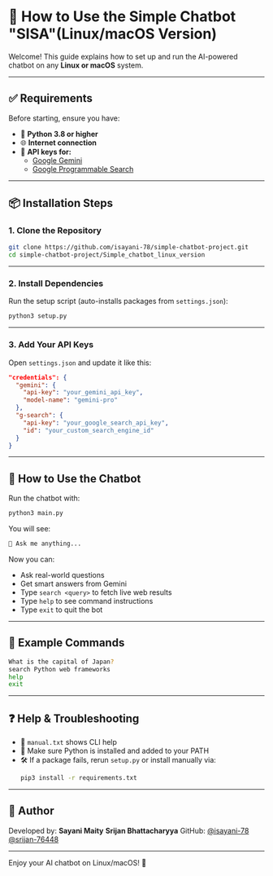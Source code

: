 # 🚀 How to Use the Simple Chatbot "SISA"(Linux/macOS Version)

Welcome! This guide explains how to set up and run the AI-powered chatbot on any **Linux or macOS** system.

---

## ✅ Requirements

Before starting, ensure you have:

- 🐍 **Python 3.8 or higher**
- 🌐 **Internet connection**
- 🔑 **API keys for:**
  - [Google Gemini](https://ai.google.dev)
  - [Google Programmable Search](https://programmablesearchengine.google.com)

---

## 📦 Installation Steps

### 1. Clone the Repository

```bash
git clone https://github.com/isayani-78/simple-chatbot-project.git
cd simple-chatbot-project/Simple_chatbot_linux_version
```

---

### 2. Install Dependencies

Run the setup script (auto-installs packages from `settings.json`):

```bash
python3 setup.py
```

---

### 3. Add Your API Keys

Open `settings.json` and update it like this:

```json
"credentials": {
  "gemini": {
    "api-key": "your_gemini_api_key",
    "model-name": "gemini-pro"
  },
  "g-search": {
    "api-key": "your_google_search_api_key",
    "id": "your_custom_search_engine_id"
  }
}
```

---

## 💬 How to Use the Chatbot

Run the chatbot with:

```bash
python3 main.py
```

You will see:
```bash
🤖 Ask me anything...
```

Now you can:
- Ask real-world questions
- Get smart answers from Gemini
- Type `search <query>` to fetch live web results
- Type `help` to see command instructions
- Type `exit` to quit the bot

---

## 🧪 Example Commands

```bash
What is the capital of Japan?
search Python web frameworks
help
exit
```

---

## ❓ Help & Troubleshooting

- 📂 `manual.txt` shows CLI help
- 🔧 Make sure Python is installed and added to your PATH
- 🛠️ If a package fails, rerun `setup.py` or install manually via:
  ```bash
  pip3 install -r requirements.txt
  ```

---

## 🙋 Author

Developed by: **Sayani Maity**
              **Srijan Bhattacharyya**
GitHub: [@isayani-78](https://github.com/isayani-78)
        [@srijan-76448](https://github.com/srijan-76448)

---

Enjoy your AI chatbot on Linux/macOS! 🎉
